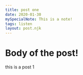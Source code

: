 ```yaml
---
title: post one
date: 2020-01-30
mySpecialNote: This is a note!
tags: listen
layout: post.njk
---
```


# Body of the post!

this is a post 1